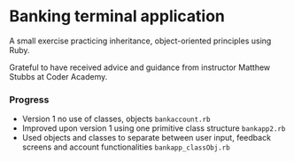 # Banking terminal application

A small exercise practicing inheritance, object-oriented principles using Ruby.

Grateful to have received advice and guidance from instructor Matthew Stubbs at Coder Academy.

### Progress
- Version 1 no use of classes, objects `bankaccount.rb`
- Improved upon version 1 using one primitive class structure `bankapp2.rb`
- Used objects and classes to separate between user input, feedback screens and account functionalities `bankapp_classObj.rb`
